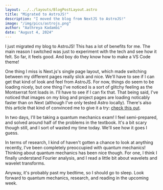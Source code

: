 ```yaml
---
layout: ../../layouts/BlogPostLayout.astro
title: "Migrated to AstroJS!"
description: "I moved the blog from NextJS to AstroJS!"
image: "/img/pics/astrojs.png"
author: "Aathreya Kadambi"
date: "August 4, 2024"
---
```


I just migrated my blog to AstroJS! This has a lot of benefits for me. The main reason I switched was just to experiment with the tech and see how it felt. So far, it feels good. And boy do they know how to make a VS Code theme!

One thing I miss is Next.js's single page layout, which made switching between my different pages really slick and nice. We'll have to see if I can get that kind of look and feel from AstroJS. For now, things do seem to be loading nicely, but one thing I've noticed is a sort of glitchy feeling as the Montserrat font loads in. I'll have to see if I can fix that. That being said, I've noticed that images on my blog and project pages are loading noticably faster than on Next (although I've only tested Astro locally). There's also this article that kind of convinced me to give it a try: [check this out](https://johnzanussi.com/posts/nextjs-to-astro-migration).

In two days, I'll be taking a quantum mechanics exam! I feel semi-prepared, and solved around half of the problems in the textbook. It's a bit scary though still, and I sort of wasted my time today. We'll see how it goes I guess.

In terms of research, I kind of haven't gotten a chance to look at anything recently, I've been completely preoccupied with quantum mechanics! Thinking about quantum mechanics has been nice though. For one, I think I finally understand Fourier analysis, and I read a little bit about wavelets and wavelet transforms.

Anyway, it's probably past my bedtime, so I should go to sleep. Look forward to quantum mechanics, research, and reading in the upcoming week.